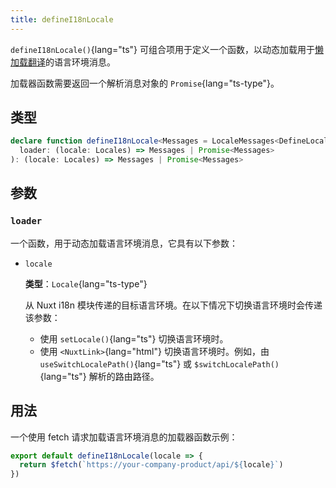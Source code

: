 ```yaml
---
title: defineI18nLocale
---
```


`defineI18nLocale()`{lang="ts"} 可组合项用于定义一个函数，以动态加载用于[懒加载翻译](https://www.google.com/search?q=/docs/guide/lazy-load-translations)的语言环境消息。

加载器函数需要返回一个解析消息对象的 `Promise`{lang="ts-type"}。

## 类型

```ts
declare function defineI18nLocale<Messages = LocaleMessages<DefineLocaleMessage>, Locales = Locale>(
  loader: (locale: Locales) => Messages | Promise<Messages>
): (locale: Locales) => Messages | Promise<Messages>
```

## 参数

### `loader`

一个函数，用于动态加载语言环境消息，它具有以下参数：

- `locale`

  **类型**：`Locale`{lang="ts-type"}

  从 Nuxt i18n 模块传递的目标语言环境。在以下情况下切换语言环境时会传递该参数：

  - 使用 `setLocale()`{lang="ts"} 切换语言环境时。
  - 使用 `<NuxtLink>`{lang="html"} 切换语言环境时。例如，由 `useSwitchLocalePath()`{lang="ts"} 或 `$switchLocalePath()`{lang="ts"} 解析的路由路径。

## 用法

一个使用 fetch 请求加载语言环境消息的加载器函数示例：

```ts
export default defineI18nLocale(locale => {
  return $fetch(`https://your-company-product/api/${locale}`)
})
```
